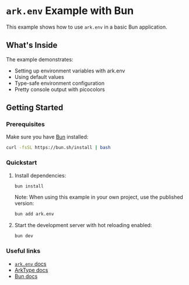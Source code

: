 # `ark.env` Example with Bun

This example shows how to use `ark.env` in a basic Bun application.


## What's Inside

The example demonstrates:
- Setting up environment variables with ark.env
- Using default values
- Type-safe environment configuration
- Pretty console output with picocolors

## Getting Started

### Prerequisites

Make sure you have [Bun](https://bun.sh) installed:

```bash
curl -fsSL https://bun.sh/install | bash
```

### Quickstart

1. Install dependencies:
    ```bash
    bun install
    ```

    Note: When using this example in your own project, use the published version:
    ```bash
    bun add ark.env
    ```

2. Start the development server with hot reloading enabled: 
    ```bash
    bun dev
    ```


### Useful links

- [`ark.env` docs](https://github.com/yam-codes/ark.env)
- [ArkType docs](https://arktype.io/)
- [Bun docs](https://bun.sh)